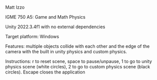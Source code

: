 Matt Izzo

IGME 750 A5: Game and Math Physics

Unity 2022.3.4f1 with no external dependencies

Target platform: Windows

Features: multiple objects collide with each other and the edge of the camera with the built in unity physics and custom physics.

Instructions: r to reset scene, space to pause/unpause, 1 to go to unity physics scene (white circles), 2 to go to custom physics scene (black circles). Escape closes the application

